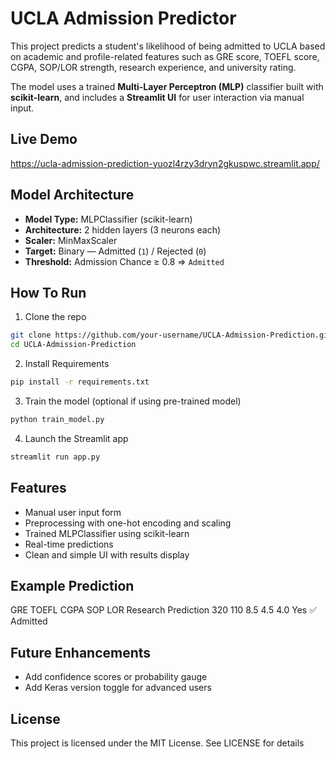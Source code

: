 # UCLA Admission Predictor

This project predicts a student's likelihood of being admitted to UCLA based on academic and profile-related features such as GRE score, TOEFL score, CGPA, SOP/LOR strength, research experience, and university rating.

The model uses a trained **Multi-Layer Perceptron (MLP)** classifier built with **scikit-learn**, and includes a **Streamlit UI** for user interaction via manual input.

## Live Demo

https://ucla-admission-prediction-yuozl4rzy3dryn2gkuspwc.streamlit.app/

## Model Architecture

- **Model Type:** MLPClassifier (scikit-learn)
- **Architecture:** 2 hidden layers (3 neurons each)
- **Scaler:** MinMaxScaler
- **Target:** Binary — Admitted (`1`) / Rejected (`0`)  
- **Threshold:** Admission Chance ≥ 0.8 ⇒ `Admitted`


## How To Run

1. Clone the repo
```bash
git clone https://github.com/your-username/UCLA-Admission-Prediction.git
cd UCLA-Admission-Prediction
```

2. Install Requirements
```bash
pip install -r requirements.txt
```

3. Train the model (optional if using pre-trained model)
```bash
python train_model.py
```

4. Launch the Streamlit app
```bash
streamlit run app.py
```

## Features
- Manual user input form
- Preprocessing with one-hot encoding and scaling
- Trained MLPClassifier using scikit-learn
- Real-time predictions
- Clean and simple UI with results display

## Example Prediction

GRE	TOEFL	CGPA	SOP	LOR	Research	Prediction
320	110	8.5	4.5	4.0	Yes	✅ Admitted

## Future Enhancements

- Add confidence scores or probability gauge
- Add Keras version toggle for advanced users


## License
This project is licensed under the MIT License. See LICENSE for details
